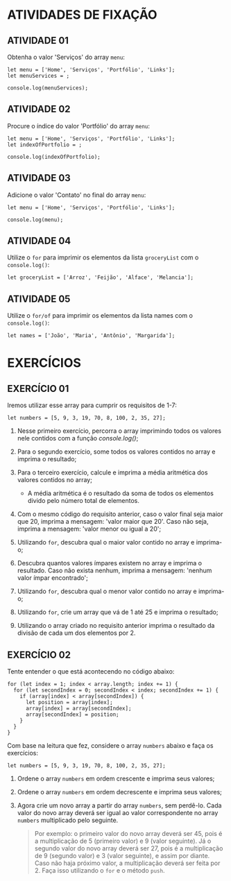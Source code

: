 # ATIVIDADES DE FIXAÇÃO

## ATIVIDADE 01

Obtenha o valor 'Serviços' do array `menu`:

```
let menu = ['Home', 'Serviços', 'Portfólio', 'Links'];
let menuServices = ;

console.log(menuServices);
```

## ATIVIDADE 02

Procure o índice do valor 'Portfólio' do array `menu`:

```
let menu = ['Home', 'Serviços', 'Portfólio', 'Links'];
let indexOfPortfolio = ;

console.log(indexOfPortfolio);
```

## ATIVIDADE 03

Adicione o valor 'Contato' no final do array `menu`:

```
let menu = ['Home', 'Serviços', 'Portfólio', 'Links'];

console.log(menu);
```

## ATIVIDADE 04

Utilize o `for` para imprimir os elementos da lista `groceryList` com o `console.log()`:

```
let groceryList = ['Arroz', 'Feijão', 'Alface', 'Melancia'];
```

## ATIVIDADE 05

Utilize o `for/of` para imprimir os elementos da lista names com o `console.log()`:

```
let names = ['João', 'Maria', 'Antônio', 'Margarida'];
```

# EXERCÍCIOS

## EXERCÍCIO 01

Iremos utilizar esse array para cumprir os requisitos de 1-7:

```
let numbers = [5, 9, 3, 19, 70, 8, 100, 2, 35, 27];
```

1. Nesse primeiro exercício, percorra o array imprimindo todos os valores nele contidos com a função _console.log()_;
2. Para o segundo exercício, some todos os valores contidos no array e imprima o resultado;
3. Para o terceiro exercício, calcule e imprima a média aritmética dos valores contidos no array;

   - A média aritmética é o resultado da soma de todos os elementos divido pelo número total de elementos.

4. Com o mesmo código do requisito anterior, caso o valor final seja maior que 20, imprima a mensagem: 'valor maior que 20'. Caso não seja, imprima a mensagem: 'valor menor ou igual a 20';
5. Utilizando `for`, descubra qual o maior valor contido no array e imprima-o;
6. Descubra quantos valores ímpares existem no array e imprima o resultado. Caso não exista nenhum, imprima a mensagem: 'nenhum valor ímpar encontrado';
7. Utilizando `for`, descubra qual o menor valor contido no array e imprima-o;
8. Utilizando `for`, crie um array que vá de 1 até 25 e imprima o resultado;
9. Utilizando o array criado no requisito anterior imprima o resultado da divisão de cada um dos elementos por 2.

## EXERCÍCIO 02

Tente entender o que está acontecendo no código abaixo:

```
for (let index = 1; index < array.length; index += 1) {
  for (let secondIndex = 0; secondIndex < index; secondIndex += 1) {
    if (array[index] < array[secondIndex]) {
      let position = array[index];
      array[index] = array[secondIndex];
      array[secondIndex] = position;
    }
  }
}
```

Com base na leitura que fez, considere o array `numbers` abaixo e faça os exercícios:

```
let numbers = [5, 9, 3, 19, 70, 8, 100, 2, 35, 27];
```

1. Ordene o array `numbers` em ordem crescente e imprima seus valores;
2. Ordene o array `numbers` em ordem decrescente e imprima seus valores;
3. Agora crie um novo array a partir do array `numbers`, sem perdê-lo. Cada valor do novo array deverá ser igual ao valor correspondente no array `numbers` multiplicado pelo seguinte.

   > Por exemplo: o primeiro valor do novo array deverá ser 45, pois é a multiplicação de 5 (primeiro valor) e 9 (valor seguinte). Já o segundo valor do novo array deverá ser 27, pois é a multiplicação de 9 (segundo valor) e 3 (valor seguinte), e assim por diante. Caso não haja próximo valor, a multiplicação deverá ser feita por 2. Faça isso utilizando o `for` e o método `push`.

